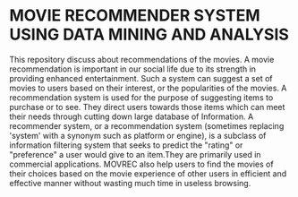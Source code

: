 <h1>MOVIE RECOMMENDER SYSTEM USING DATA MINING AND ANALYSIS</h1>
This repository discuss about recommendations of the movies. A movie recommendation is important in our social life due to its strength in providing enhanced entertainment. Such a system can suggest a set of movies to users based on their interest, or the popularities of the movies. A recommendation system is used for the purpose of suggesting items to purchase or to see. They direct users towards those items which can meet their needs through cutting down large database of Information. A recommender system, or a recommendation system (sometimes replacing 'system' with a synonym such as platform or engine), is a subclass of information filtering system that seeks to predict the "rating" or "preference" a user would give to an item.They are primarily used in commercial applications. MOVREC also help users to find the movies of their choices based on the movie experience of other users in efficient and effective manner without wasting much time in useless browsing.
